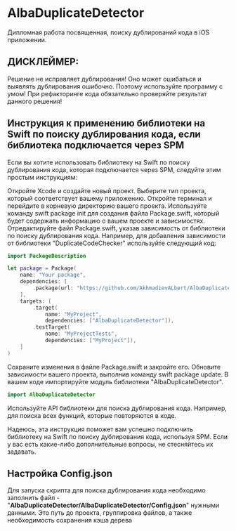 # AlbaDuplicateDetector
Дипломная работа посвященная, поиску дублирований кода в iOS приложении.

## ДИСКЛЕЙМЕР:
Решение не исправляет дублирования! Оно может ошибаться и выявлять дублирования ошибочно. Поэтому используйте программу с умом!
При рефакторинге кода обязательно проверяйте результат данного решения!


## Инструкция к применению библиотеки на Swift по поиску дублирования кода, если библиотека подключается через SPM

Если вы хотите использовать библиотеку на Swift по поиску дублирования кода, которая подключается через SPM, следуйте этим простым инструкциям:

Откройте Xcode и создайте новый проект. Выберите тип проекта, который соответствует вашему приложению.
Откройте терминал и перейдите в корневую директорию вашего проекта.
Используйте команду swift package init для создания файла Package.swift, который будет содержать информацию о вашем проекте и зависимостях.
Отредактируйте файл Package.swift, указав зависимость от библиотеки по поиску дублирования кода. Например, для добавления зависимости от библиотеки "DuplicateCodeChecker" используйте следующий код:
```swift
import PackageDescription

let package = Package(
    name: "Your package",
    dependencies: [
        .package(url: "https://github.com/AkhmadievALbert/AlbaDuplicateDetector", from: "master"),
    ],
    targets: [
        .target(
            name: "MyProject",
            dependencies: ["AlbaDuplicateDetector"]),
        .testTarget(
            name: "MyProjectTests",
            dependencies: ["MyProject"]),
    ]
)
```
Сохраните изменения в файле Package.swift и закройте его.
Обновите зависимости вашего проекта, выполнив команду swift package update.
В вашем коде импортируйте модуль библиотеки "AlbaDuplicateDetector".
```swift
import AlbaDuplicateDetector
```
Используйте API библиотеки для поиска дублирования кода.
Например, для поиска всех функций, которые повторяются в коде.

Надеюсь, эта инструкция поможет вам успешно подключить библиотеку на Swift по поиску дублирования кода, используя SPM. Если у вас есть какие-либо дополнительные вопросы, не стесняйтесь их задавать.

## Настройка Сonfig.json

Для запуска скрипта для поиска дублирования кода необходимо заполнить файл - "**AlbaDuplicateDetector/AlbaDuplicateDetector/Config.json**" нужными данными. Это путь до проекта, группировка файлов, а также необходимость сохранения кэша дерева


